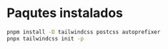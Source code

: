 # Paqutes instalados

```cmd
pnpm install -D tailwindcss postcss autoprefixer
pnpx tailwindcss init -p
```
